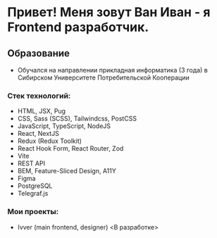 # Привет! Меня зовут Ван Иван - я Frontend разработчик.

 ## Образование
* Обучался на направлении прикладная информатика (3 года) в Сибирском Университете Потребительской Кооперации

### Стек технологий:
  - HTML, JSX, Pug
  - CSS, Sass (SCSS), Tailwindcss, PostCSS
  - JavaScript, TypeScript, NodeJS
  - React, NextJS
  - Redux (Redux Toolkit)
  - React Hook Form, React Router, Zod
  - Vite
  - REST API
  - BEM, Feature-Sliced Design, A11Y
  - Figma
  - PostgreSQL
  - Telegraf.js

### Мои проекты: 
 - Ivver (main frontend, designer) <В разработке>
